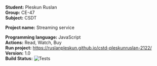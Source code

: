 __Student:__ Pleskun Ruslan  
__Group:__ CE-47  
__Subject:__ CSDT  

__Project name:__ Streaming service

__Programming language:__ JavaScript  
__Actions:__ Read, Watch, Buy  
__Run project:__ https://ruslanpleskun.github.io/cstd-pleskunruslan-2122/  
__Version:__ 1.0  
__Build Status:__ ![Tests](https://github.com/RuslaPleskun/cstd-pleskunruslan-2122/workflows/BuildAndTest/badge.svg)

